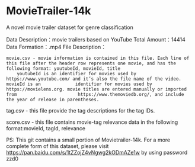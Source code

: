 # MovieTrailer-14k
A novel movie trailer dataset for genre classification

Data Description：movie trailers based on YouTube
Total Amount：14414
Data Formation：.mp4
File Description：

    movie.csv - movie information is contained in this file. Each line of this file after the header row represents one movie, and has the         following format: youtubeId, movieId, title
        youtubeId is an identifier for movies used by https://www.youtube.com/ and it’s also the file name of the video. movieId is an             identifier for movies used by https://movielens.org. movie titles are entered manually or imported from                       https://www.themoviedb.org/, and include the year of release in parentheses.  
        
   tag.csv - this file provide the tag descriptions for the tag IDs. 
   
   score.csv - this file contains movie-tag relevance data in the following format:movieId, tagId, relevance
   
   PS: This git contains a small portion of Movietrailer-14k. For a more complete form of this dataset, please visit https://pan.baidu.com/s/1tZZojZ4vNgwg2kODmAZe1w by using password zzd0 
